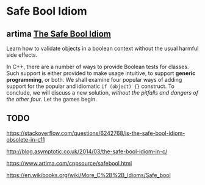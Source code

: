 # Safe Bool Idiom



## artima [The Safe Bool Idiom](https://www.artima.com/cppsource/safebool.html)

Learn how to validate objects in a boolean context without the usual harmful side effects.

**I**n C++, there are a number of ways to provide Boolean tests for classes. Such support is either provided to make usage intuitive, to support **generic programming**, or both. We shall examine four popular ways of adding support for the popular and idiomatic `if (object) {}` construct. To conclude, we will discuss a new solution, *without the pitfalls and dangers of the other four*. Let the games begin.



## TODO

https://stackoverflow.com/questions/6242768/is-the-safe-bool-idiom-obsolete-in-c11

http://blog.asymptotic.co.uk/2014/03/the-safe-bool-idiom-in-c/

https://www.artima.com/cppsource/safebool.html

https://en.wikibooks.org/wiki/More_C%2B%2B_Idioms/Safe_bool
